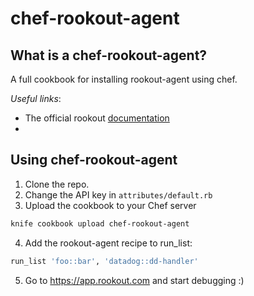 # chef-rookout-agent

## What is a chef-rookout-agent?
A full cookbook for installing rookout-agent using chef.

_*Useful links*_:
- The official rookout [documentation]
- 

## Using chef-rookout-agent

1. Clone the repo.
2. Change the API key in `attributes/default.rb`
3. Upload the cookbook to your Chef server
```bash
knife cookbook upload chef-rookout-agent
```
4. Add the rookout-agent recipe to run_list:
```ruby
run_list 'foo::bar', 'datadog::dd-handler'
```
5. Go to https://app.rookout.com and start debugging :) 

[documentation]: https://rookout.github.io
